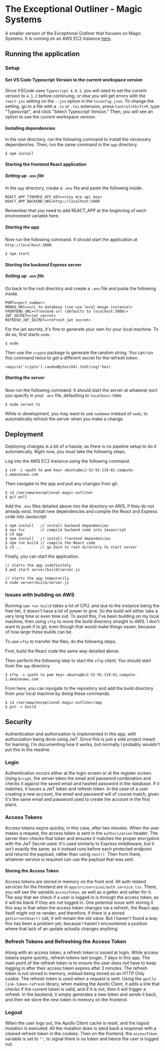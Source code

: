 # The Exceptional Outliner - Magic Systems

A smaller version of the Exceptional Outliner that focuses on Magic Systems. It is running on an AWS EC2 instance [here](http://ec2-52-91-119-81.compute-1.amazonaws.com/).

## Running the application

### Setup

#### Set VS Code Typescript Version to the current workspace version

Since VSCode uses `Typescript 4.0.3`, you will need to set the current version to `4.1.2` before continuing, or else you will get errors with the `react-jsx` setting on the `--jsx` option in the `tsconfig.json`. To change the setting, go to a file with a `.ts` or `.tsx` extension, press `Control+Shift+P`, type
"Typescript", and click "Select Typescript Version." Then, you will see an option to use the current workspace version.

#### Installing dependencies

In the root directory, run the following command to install the necessary dependencies. Then, run the same command in the `app` directory.

```
$ npm install
```

#### Starting the frontend React application

##### Setting up `.env` file

In the `app` directory, create a `.env` file and paste the following inside.

```
REACT_APP_TINYMCE_API_KEY=<tiny mce api key>
REACT_APP_BACKEND_URI=http://localhost:5000
```

Remember that you need to add REACT_APP at the beginning of each environment variable here.

##### Starting the app

Now run the following command. It should start the application at `http://localhost:3000`.

```
$ npm start
```

#### Starting the backend Express server

##### Setting up `.env` file

Go back to the root directory and create a `.env` file and paste the following inside.

```
PORT=<port number>
MONGO_URI=<uri to database (can use local mongo instance)>
FRONTEND_URL=<frontend url (defaults to localhost:3000)>
JWT_SECRET=<jwt secret>
REFRESH_JWT_SECRET=<refresh jwt secret>
```

For the jwt secrets, it's fine to generate your own for your local machine. To do so, first starts `node`.

```
$ node
```

Then use the `crypto` package to generate the random string. You can run this command twice to get a different secret for the refresh token.

```
require('crypto').randomBytes(64).toString('hex)
```

##### Starting the server

Now run the following command. It should start the server at whatever port you specify in your `.env` file, defaulting to `localhost:5000`.

```
$ node server.ts
```

While in development, you may want to use `nodemon` instead of `node`, to automatically refresh the server when you make a change.

## Deployment

Deploying changes is a bit of a hassle, as there is no pipeline setup to do it automatically. Right now, you must take the following steps.

Log into the AWS EC2 instance using the following command.

```
$ ssh -i <path to pem key> ubuntu@ec2-52-91-119-81.compute-1.amazonaws.com
```

Then navigate to the app and pull any changes from git.

```
$ cd /var/www/exceptional-magic-outliner
$ git pull
```

Add the `.env` files detailed above into the directory on AWS, if they do not already exist. Install new dependencies and compile the React and Express code into Javascript

```
$ npm install   // install backend dependencies
$ npx tsc       // compile backend code into Javascript
$ cd app
$ npm install   // install frontend dependencies
$ npm run build // compile the React code
$ cd ..         // go back to root directory to start server
```

Finally, you can start the application.

```
// starts the app indefinitely
$ pm2 start server/build/server.js

// starts the app temporarily
$ node server/build/server.js
```

### Issues with building on AWS

Running `npm run build` takes a lot of CPU, and due to the instance being the free tier, it doesn't have a lot of power to give. So the build will either take a very long time or even time out. To avoid this, I've been building on my local machine, then using `sftp` to move the build directory straight to AWS. I don't want to push it to git, even though that would make things easier, because of how large these builds can be.

To use `sftp` to transfer the files, do the following steps.

First, build the React code the same way detailed above.

Then perform the following step to start the `sftp` client. You should start from the `app` directory.

```
$ sftp -i <path to pem key> ubuntu@ec2-52-91-119-81.compute-1.amazonaws.com
```

From here, you can navigate to the repository and add the build directory from your local machine by doing these commands.

```
$ cd /var/www/exceptional-magic-outliner/app
$ put -r build
```

## Security

Authentication and authorization is implemented in this app, with authorization being done using JwT. Since this is just a side project meant for learning, I'm documenting how it works, but normally I probably wouldn't put this in the readme.

### Login

Authentication occurs either at the login screen or at the register screen. Using `bcrypt`, the server takes the email and password combination and checks it against the saved email and hashed password in the database. If it matches, it issues a JwT token and refresh token. In the case of a user creating a new account, the email and password will of course match, given it's the same email and password used to create the account in the first place.

### Access Tokens

Access tokens expire quickly, in this case, after two minutes. When the user makes a request, the access token is sent in the `authorization` header. The server then checks that token and ensures it matches the proper encryption with the JwT Secret used. It's used similarly to Express middleware, but it isn't exactly the same, as it instead runs before each protected endpoint and returns the payload, rather than using `next()`. Then from there, whatever service is required can use the payload that was sent.

#### Storing the Access Token

Access tokens are stored in memory on the front end. All auth related services for the frontend are in `app/src/services/auth.service.tsx`. There, you will see the variable `accessToken`, as well as a getter and setter for it. The way that we check if a user is logged in is through the access token, as it will be blank if they are not logged in. One potential issue with storing it this way is that when the access token changes via a refresh, the React app itself might not re-render, and therefore, if there is a stored `getCurrentUser()` call, it will remain the old value. But I haven't found a way this has been a problem yet, because I haven't encountered a position where that lack of an update actually changes anything.

### Refresh Tokens and Refreshing the Access Token

Along with an access token, a refresh token is issued at login. While access tokens expire quickly, refresh tokens last longer, 7 days in this app. The main point of the refresh token is to ensure the user does not have to keep logging in after their access token expires after 2 minutes. The refresh token is not stored in memory, instead being stored as an HTTP Only cookie. The refresh token is used when a request is sent. Using the `apollo-link-token-refresh` library, when making the Apollo Client, it adds a link that checks if the current token is valid, and if it is not, then it will trigger a refresh. In the backend, it simply generates a new token and sends it back, and then we store the new token in memory on the frontend.

### Logout

When the user logs out, the Apollo Client cache is reset, and the logout mutation is executed. All the mutation does is send back a response with a cleared refresh token in the cookies. Then on the frontend, the `accessToken` variable is set to `""`, to signal there is no token and hence the user is logged out.
